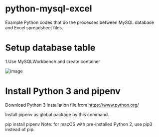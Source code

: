 # python-mysql-excel

Example Python codes that do the processes between MySQL database and Excel spreadsheet files.

# Setup database table 

1.Use MySQLWorkbench and create container

![image](https://user-images.githubusercontent.com/78300596/140612534-04310ae6-d2a9-4df7-96f1-69dfdc0538f1.png)

# Install Python 3 and pipenv
Download Python 3 installation file from https://www.python.org/

Install pipenv as global package by this command.

pip install pipenv
Note: for macOS with pre-installed Python 2, use pip3 instead of pip.
